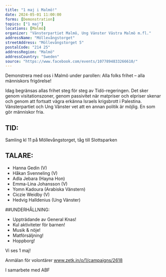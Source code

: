```yaml
---
title: "1 maj i Malmö!"
date: 2024-05-01 11:00:00
forms: [Demonstration]
topics: ["1 maj"]
locations: [Malmö]
organizer: "Vänsterpartiet Malmö, Ung Vänster Västra Malmö m.fl."
addressName: "Möllevångstorget"
streetAddress: "Möllevångstorget 5"
postalCode: "214 25"
addressRegion: "Malmö"
addressCountry: "Sweden"
source: "https://www.facebook.com/events/1077894833266610/"
---
```

Demonstrera med oss i Malmö under parollen: Alla folks frihet – alla människors frigörelse!

Idag begränsas allas frihet steg för steg av Tidö-regeringen. Det sker genom visitationszoner, genom passivitet när matpriser och elpriser skenar och genom att fortsatt vägra erkänna Israels krigsbrott i Palestina. Vänsterpartiet och Ung Vänster vet att en annan politik är möjlig. En som gör människor fria.

## TID:
Samling kl 11 på Möllevångstorget, tåg till Slottsparken

## TALARE:
- Hanna Gedin (V)
- Håkan Svenneling (V)
- Adla Jebara (Hayna Hon)
- Emma-Lina Johansson (V)
- Yomn Kadoura (Arabiska Vänstern)
- Ciczie Weidby (V)
- Hedvig Halldenius (Ung Vänster)

##UNDERHÅLLNING:
- Uppträdande av General Knas!
- Kul aktiviteter för barnen!
- Musik & nöje!
- Matförsäljning!
- Hoppborg!

Vi ses 1 maj!

Anmälan för volontärer www.zetk.in/o/1/campaigns/2618

I samarbete med ABF 